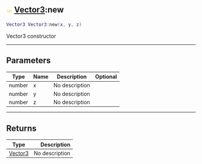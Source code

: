 ## ![shared](../../.gitbook/assets/shared.png) [Vector3](https://iaswiki.rawr.dev/readme/vector3):new

```lua
Vector3 Vector3:new(x, y, z)
```

Vector3 constructor

------
## Parameters

| Type   | Name | Description | Optional |
| ------ | ---- | ----------- | -------: |
| number | x | No description |  |
| number | y | No description |  |
| number | z | No description |  |


------
## Returns

| Type   | Description |
| ------ | ----------: |
| [Vector3](https://iaswiki.rawr.dev/readme/vector3) | No description |


